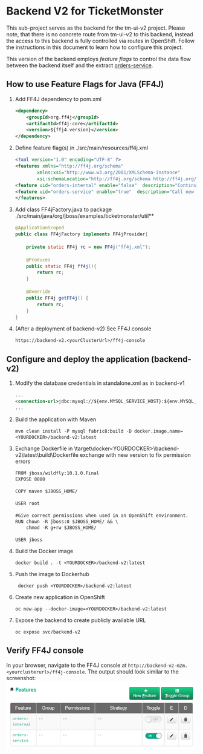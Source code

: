 # Backend V2 for TicketMonster

This sub-project serves as the backend for the tm-ui-v2 project. Please note, that there is no concrete route from tm-ui-v2 to this backend, instead the access to this backend is fully controlled via routes in OpenShift. Follow the instructions in this document to learn how to configure this project.

This version of the backend employs *feature flags* to control the data flow between the backend itself and the extract [orders-service](../orders-service/). 


## How to use Feature Flags for Java (FF4J) 
1. Add FF4J dependency to pom.xml
    ```xml
    <dependency>
        <groupId>org.ff4j</groupId>
        <artifactId>ff4j-core</artifactId>
        <version>${ffj4.version}</version>
    </dependency>
    ```

1. Define feature flag(s) in ./src/main/resources/ff4j.xml
    ```xml
    <?xml version="1.0" encoding="UTF-8" ?>
    <features xmlns="http://ff4j.org/schema"
            xmlns:xsi="http://www.w3.org/2001/XMLSchema-instance"
            xsi:schemaLocation="http://ff4j.org/schema http://ff4j.org/schema/ff4j-1.4.0.xsd">
    <feature uid="orders-internal" enable="false"  description="Continue with legacy orders implementation" />
    <feature uid="orders-service" enable="true"  description="Call new orders microservice" />
    </features>
    ```

1. Add class FF4jFactory.java to package ./src/main/java/org/jboss/examples/ticketmonster/util**
    ```java
    @ApplicationScoped
    public class FF4jFactory implements FF4jProvider{

        private static FF4j rc = new FF4j("ff4j.xml");

        @Produces
        public static FF4j ff4j(){
            return rc;
        }

        @Override
        public FF4j getFF4j() {
            return rc;
        }
    }
    ```

1. (After a deployment of backend-v2) See FF4J console
    ```
    https://backend-v2.<yourClusterUrl>/ff4j-console
    ```

## Configure and deploy the application (backend-v2)

1. Modify the database credentials in standalone.xml as in backend-v1
    ```xml
    ...
    <connection-url>jdbc:mysql://${env.MYSQL_SERVICE_HOST}:${env.MYSQL_SERVICE_PORT}/ticketmonster?useSSL=false</connection-url>
    ...     
    ```

1. Build the application with Maven
    ```
    mvn clean install -P mysql fabric8:build -D docker.image.name=<YOURDOCKER>/backend-v2:latest
    ```
1. Exchange Dockerfile in \target\docker\<YOURDOCKER>\backend-v2\latest\build\Dockerfile
exchange with new version to fix permission errors
    ```
    FROM jboss/wildfly:10.1.0.Final 
    EXPOSE 8080

    COPY maven $JBOSS_HOME/

    USER root

    #Give correct permissions when used in an OpenShift environment.
    RUN chown -R jboss:0 $JBOSS_HOME/ && \
        chmod -R g+rw $JBOSS_HOME/

    USER jboss
    ```
1. Build the Docker image
    ```
    docker build . -t <YOURDOCKER>/backend-v2:latest
    ```
1. Push the image to Dockerhub
   ```
    docker push <YOURDOCKER>/backend-v2:latest
   ```
1. Create new application in OpenShift
    ```
    oc new-app --docker-image=<YOURDOCKER>/backend-v2:latest
    ```
1. Expose the backend to create publicly available URL
    ```
    oc expose svc/backend-v2
    ```

## Verify FF4J console

In your browser, navigate to the FF4J console at ```http://backend-v2-m2m.<yourclusterurl>/ff4j-console```. The output should look similar to the screenshot:
![ff4j](assets/ff4j.png)
 


<!--
oc import-image backend-v2:latest --from=jetzlstorfer/backend-v2:latest
-->